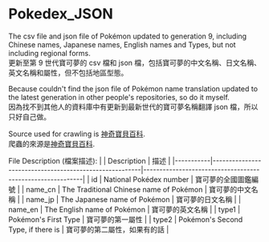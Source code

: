 # Pokedex_JSON
The csv file and json file of Pokémon updated to generation 9, including Chinese names, Japanese names, English names and Types, but not including regional forms.  
更新至第 9 世代寶可夢的 csv 檔和 json 檔，包括寶可夢的中文名稱、日文名稱、英文名稱和屬性，但不包括地區型態。


Because couldn't find the json file of Pokémon name translation updated to the latest generation in other people's repositories, so do it myself.  
因為找不到其他人的資料庫中有更新到最新世代的寶可夢名稱翻譯 json 檔，所以只好自己做。  


Source used for crawling is [神奇寶貝百科][1].  
爬蟲的來源是[神奇寶貝百科][1].

File Description (檔案描述):
|           | Description                                            | 描述                                                      |
|-----------|--------------------------------------------------------|-----------------------------------------------------------|
| id        | National Pokédex number                                | 寶可夢的全國圖鑑編號                                       |
| name_cn   | The Traditional Chinese name of Pokémon                | 寶可夢的中文名稱                                           |
| name_jp   | The Japanese name of Pokémon                           | 寶可夢的日文名稱                                           |
| name_en   | The English name of Pokémon                            | 寶可夢的英文名稱                                           |
| type1     | Pokémon's First Type                                   | 寶可夢的第一屬性                                           |
| type2     | Pokémon's Second Type, if there is                     | 寶可夢的第二屬性，如果有的話                               |




[1]: https://wiki.52poke.com/zh-hant/%E5%AE%9D%E5%8F%AF%E6%A2%A6%E5%88%97%E8%A1%A8%EF%BC%88%E6%8C%89%E5%85%A8%E5%9B%BD%E5%9B%BE%E9%89%B4%E7%BC%96%E5%8F%B7%EF%BC%89
